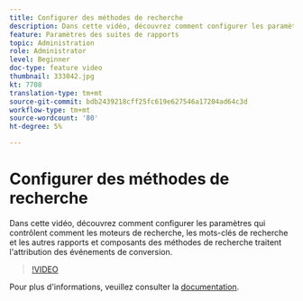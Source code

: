 ```yaml
---
title: Configurer des méthodes de recherche
description: Dans cette vidéo, découvrez comment configurer les paramètres qui contrôlent comment les moteurs de recherche, les mots-clés de recherche et les autres rapports et composants des méthodes de recherche traitent l'attribution des événements de conversion.
feature: Paramètres des suites de rapports
topic: Administration
role: Administrator
level: Beginner
doc-type: feature video
thumbnail: 333042.jpg
kt: 7708
translation-type: tm+mt
source-git-commit: bdb2439218cff25fc619e627546a17204ad64c3d
workflow-type: tm+mt
source-wordcount: '80'
ht-degree: 5%

---
```



# Configurer des méthodes de recherche

Dans cette vidéo, découvrez comment configurer les paramètres qui contrôlent comment les moteurs de recherche, les mots-clés de recherche et les autres rapports et composants des méthodes de recherche traitent l&#39;attribution des événements de conversion.

>[!VIDEO](https://video.tv.adobe.com/v/333042/?quality=12&learn=on)

Pour plus d&#39;informations, veuillez consulter la [documentation](https://experienceleague.adobe.com/docs/analytics/admin/admin-tools/finding-methods.html).
